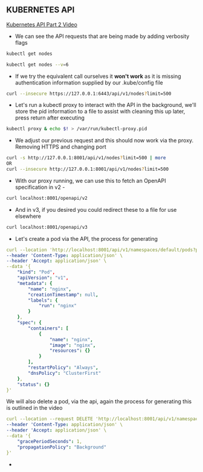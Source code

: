 ## KUBERNETES API 

[Kubernetes API Part 2 Video](https://www.udemy.com/course/dive-into-cloud-native-containers-kubernetes-and-the-kcna/learn/lecture/42081048#overview)

- We can see the API requests that are being made by adding verbosity flags 

```bash
kubectl get nodes

kubectl get nodes --v=6
```
- If we try the equivalent call ourselves it **won't work** as it is missing authentication information supplied by our .kube/config file
```bash
curl --insecure https://127.0.0.1:6443/api/v1/nodes?limit=500
```
- Let's run a kubectl proxy to interact with the API in the background, we'll store the pid information to a file to assist with cleaning this up later, press return after executing
```bash
kubectl proxy & echo $! > /var/run/kubectl-proxy.pid
```
- We adjust our previous request and this should now work via the proxy. Removing HTTPS and changing port
```bash
curl -s http://127.0.0.1:8001/api/v1/nodes?limit=500 | more
OR
curl --insecure http://127.0.0.1:8001/api/v1/nodes?limit=500
```
- With our proxy running, we can use this to fetch an OpenAPI specification in v2 -
```bash
curl localhost:8001/openapi/v2
```

- And in v3, if you desired you could redirect these to a file for use elsewhere
```bash
curl localhost:8001/openapi/v3
```

- Let's create a pod via the API, the process for generating
```yaml
curl --location 'http://localhost:8001/api/v1/namespaces/default/pods?pretty=true' \
--header 'Content-Type: application/json' \
--header 'Accept: application/json' \
--data '{
    "kind": "Pod",
    "apiVersion": "v1",
    "metadata": {
        "name": "nginx",
        "creationTimestamp": null,
        "labels": {
            "run": "nginx"
        }
    },
    "spec": {
        "containers": [
            {
                "name": "nginx",
                "image": "nginx",
                "resources": {}
            }
        ],
        "restartPolicy": "Always",
        "dnsPolicy": "ClusterFirst"
    },
    "status": {}
}'
```

We will also delete a pod, via the api, again the process for generating this is outlined in the video

```yaml
curl --location --request DELETE 'http://localhost:8001/api/v1/namespaces/default/pods/nginx' \
--header 'Content-Type: application/json' \
--header 'Accept: application/json' \
--data '{
    "gracePeriodSeconds": 1,
    "propagationPolicy": "Background"
}'
```

- 
```bash

```
